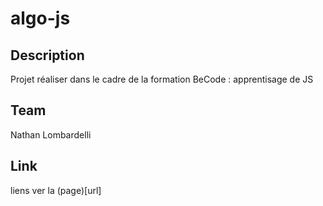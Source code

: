 # algo-js

## Description

Projet réaliser dans le cadre de la formation BeCode : apprentisage de JS

## Team

Nathan Lombardelli

## Link

liens ver la (page)[url]
